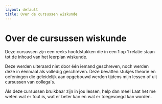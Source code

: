 ```yaml
---
layout: default
title: Over de cursussen wiskunde
---
```



Over de cursussen wiskunde
==========================
Deze cursussen zijn een reeks hoofdstukken die in een 1 op 1 relatie staan tot de inhoud van het leerplan wiskunde.

Deze werden uiteraard niet door één iemand geschreven, noch werden deze in éénmaal als volledig geschreven. Deze bevatten stukjes theorie en oefeningen die geleidelijk aan opgebouwd werden tijdens mijn lessen of uit cursussen van collega's.

Als deze cursussen bruikbaar zijn in jou lessen, help dan mee! Laat het me weten wat er fout is, wat er beter kan en wat er toegevoegd kan worden.
